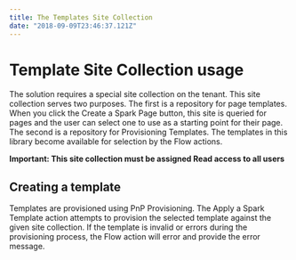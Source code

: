 ```yaml
---
title: The Templates Site Collection
date: "2018-09-09T23:46:37.121Z"
---
```


# Template Site Collection usage

The solution requires a special site collection on the tenant. This site collection serves two purposes. The first is a repository for page templates. When you click the Create a Spark Page button, this site is queried for pages and the user can select one to use as a starting point for their page. The second is a repository for Provisioning Templates. The templates in this library become available for selection by the Flow actions.

**Important: This site collection must be assigned Read access to all users**

## Creating a template
Templates are provisioned using PnP Provisioning. The Apply a Spark Template action attempts to provision the selected template against the given site collection. If the template is invalid or errors during the provisioning process, the Flow action will error and provide the error message.  
